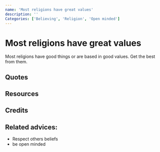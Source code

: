 ```yaml
---
name: 'Most religions have great values'
description: ''
Categories: ['Believing', 'Religion', 'Open minded']
---
```

# Most religions have great values

Most religions have good things or are based in good values. Get the best from them.

## Quotes

## Resources

## Credits

## Related advices:

- Respect others beliefs
- be open minded
